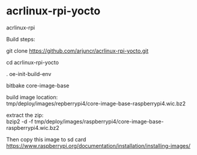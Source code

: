 # acrlinux-rpi-yocto
acrlinux-rpi  

Build steps:  

git clone https://github.com/arjuncr/acrlinux-rpi-yocto.git      

cd acrlinux-rpi-yocto   

. oe-init-build-env   

bitbake core-image-base    

build image location:  
tmp/deploy/images/repberrypi4/core-image-base-raspberrypi4.wic.bz2    

extract the zip:  
bzip2 -d -f tmp/deploy/images/raspberrypi4/core-image-base-raspberrypi4.wic.bz2   

Then copy this image to sd card  
https://www.raspberrypi.org/documentation/installation/installing-images/
